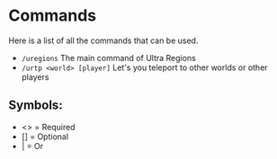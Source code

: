 # Commands
Here is a list of all the commands that can be used.
<br>

* `/uregions`
  The main command of Ultra Regions
* `/urtp <world> [player]`
  Let's you teleport to other worlds or other players
  <br>

## Symbols:
- <> = Required
- [] = Optional
- | = Or
